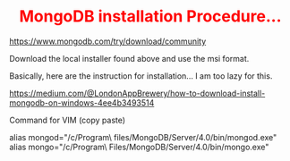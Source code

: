 <h1 style="color: red; text-align: center">MongoDB installation Procedure...</h1>


https://www.mongodb.com/try/download/community

Download the local installer found above and use the msi format. 

Basically, here are the instruction for installation... I am too lazy for this.

https://medium.com/@LondonAppBrewery/how-to-download-install-mongodb-on-windows-4ee4b3493514


Command for VIM (copy paste)

alias mongod="/c/Program\ files/MongoDB/Server/4.0/bin/mongod.exe"
alias mongo="/c/Program\ Files/MongoDB/Server/4.0/bin/mongo.exe"